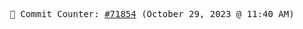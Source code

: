 <p align="center">
    <samp>
        📮 Commit Counter: <a href="https://github.com/Javascript-void0/Javascript-void0/commits/main">#71854</a> (October 29, 2023 @ 11:40 AM)
    </samp>
</p>